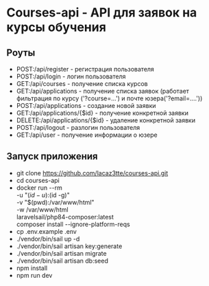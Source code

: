 # Courses-api - API для заявок на курсы обучения

## Роуты
- POST:/api/register - регистрация пользователя
- POST:/api/login - логин пользователя
- GET:/api/courses - получение списка курсов
- GET:/api/applications - получение списка заявок (работает фильтрация по курсу ('?course=...') и почте юзера('?email=....'))
- POST:/api/applications - создание новой заявки
- GET:/api/applications/{$id} - получение конкретной заявки
- DELETE:/api/applications/{$id} - удаление конкретной заявки
- POST:/api/logout - разлогин пользователя
- GET:/api/user - получение информации о юзере

## Запуск приложения
- git clone https://github.com/lacaz3tte/courses-api.git
- cd courses-api
- docker run --rm \
    -u "$(id -u):$(id -g)" \
    -v "$(pwd):/var/www/html" \
    -w /var/www/html \
    laravelsail/php84-composer:latest \
    composer install --ignore-platform-reqs
- cp .env.example .env
- ./vendor/bin/sail up -d
- ./vendor/bin/sail artisan key:generate       
- ./vendor/bin/sail artisan migrate           
- ./vendor/bin/sail artisan db:seed           
- npm install             
- npm run dev  
